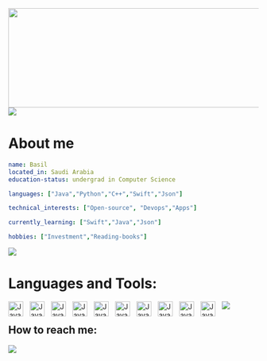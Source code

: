 


  <img src="https://media.giphy.com/media/tIHktzgRi8yjIplFVI/giphy.gif" width="1000" height="200" />





<img src="https://user-images.githubusercontent.com/73097560/115834477-dbab4500-a447-11eb-908a-139a6edaec5c.gif">



# About me
```yaml
name: Basil
located_in: Saudi Arabia
education-status: undergrad in Computer Science

languages: ["Java","Python","C++","Swift","Json"]

technical_interests: ["Open-source", "Devops","Apps"]

currently_learning: ["Swift","Java","Json"]

hobbies: ["Investment","Reading-books"]
```


<img src="https://user-images.githubusercontent.com/73097560/115834477-dbab4500-a447-11eb-908a-139a6edaec5c.gif">






# Languages and Tools: 
<img align="left" alt="Java" width="30px" style="padding-right:10px;" src="https://cdn.jsdelivr.net/gh/devicons/devicon/icons/java/java-original.svg"/>
<img align="left" alt="Java" width="30px" style="padding-right:10px;" src="https://img.icons8.com/officel/40/000000/mac-os.png"/>
<img align="left" alt="Java" width="30px" style="padding-right:10px;" src="https://img.icons8.com/fluency/40/000000/visual-studio-code-2019.png"/>
<img align="left" alt="Java" width="30px" style="padding-right:10px;" src="https://img.icons8.com/color/40/000000/xcode.png"/>
<img align="left" alt="Java" width="30px" style="padding-right:10px;" src="https://img.icons8.com/color/40/000000/stackoverflow.png"/>
<img align="left" alt="Java" width="30px" style="padding-right:10px;" src="https://img.icons8.com/color/40/000000/java-coffee-cup-logo--v1.png"/>
<img align="left" alt="Java" width="30px" style="padding-right:10px;" src="https://img.icons8.com/color/40/000000/c-plus-plus-logo.png"/>
<img align="left" alt="Java" width="30px" style="padding-right:10px;" src="https://img.icons8.com/color/40/000000/markdown.png"/>
<img align="left" alt="Java" width="30px" style="padding-right:10px;" src="https://img.icons8.com/color/45/undefined/swift.png"/>
<img align="left" alt="Java" width="30px" style="padding-right:10px;" src="https://img.icons8.com/color/40/undefined/json--v1.png"/>








<img src="https://user-images.githubusercontent.com/73097560/115834477-dbab4500-a447-11eb-908a-139a6edaec5c.gif">






## How to reach me: 

 [<img src="https://img.icons8.com/fluency/35/000000/email-open.png"/>](mailto:basilbenaziz@gmail.com)

